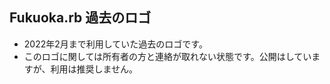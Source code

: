 Fukuoka.rb 過去のロゴ
-------------------

* 2022年2月まで利用していた過去のロゴです。
* このロゴに関しては所有者の方と連絡が取れない状態です。公開はしていますが、利用は推奨しません。
